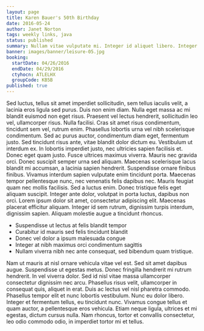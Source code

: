 ```yaml
---
layout: page
title: Karen Bauer's 50th Birthday
date: 2016-05-24
author: Janet Norton
tags: weekly links, java
status: published
summary: Nullam vitae vulputate mi. Integer id aliquet libero. Integer tempor.
banner: images/banner/leisure-05.jpg
booking:
  startDate: 04/26/2016
  endDate: 04/29/2016
  ctyhocn: ATLELHX
  groupCode: KB5B
published: true
---
```

Sed luctus, tellus sit amet imperdiet sollicitudin, sem tellus iaculis velit, a lacinia eros ligula sed purus. Duis non enim diam. Nulla eget massa ac mi blandit euismod non eget risus. Praesent vel lectus hendrerit, sollicitudin leo vel, ullamcorper risus. Nulla facilisi. Cras sit amet risus condimentum, tincidunt sem vel, rutrum enim. Phasellus lobortis urna vel nibh scelerisque condimentum. Sed ac purus auctor, condimentum diam eget, fermentum justo. Sed tincidunt risus ante, vitae blandit dolor dictum eu. Vestibulum ut interdum ex. In lobortis imperdiet justo, nec ultricies sapien facilisis et. Donec eget quam justo. Fusce ultrices maximus viverra. Mauris nec gravida orci. Donec suscipit semper urna sed aliquam. Maecenas scelerisque lacus blandit mi accumsan, a lacinia sapien hendrerit.
Suspendisse ornare finibus finibus. Vivamus interdum sapien vulputate enim tincidunt porta. Maecenas tempor pellentesque nunc, nec venenatis felis dapibus nec. Mauris feugiat quam nec mollis facilisis. Sed a luctus enim. Donec tristique felis eget aliquam suscipit. Integer ante dolor, volutpat in porta luctus, dapibus non orci. Lorem ipsum dolor sit amet, consectetur adipiscing elit. Maecenas placerat efficitur aliquam. Integer id sem rutrum, dignissim turpis interdum, dignissim sapien. Aliquam molestie augue a tincidunt rhoncus.

* Suspendisse ut lectus at felis blandit tempor
* Curabitur id mauris sed felis tincidunt blandit
* Donec vel dolor a ipsum malesuada congue
* Integer at nibh maximus orci condimentum sagittis
* Nullam viverra nibh nec ante consequat, sed bibendum quam tristique.

Nam ut mauris at nisl ornare vehicula vitae vel est. Sed sit amet dapibus augue. Suspendisse ut egestas metus. Donec fringilla hendrerit mi rutrum hendrerit. In vel viverra dolor. Sed id nisl vitae massa ullamcorper consectetur dignissim nec arcu. Phasellus risus velit, ullamcorper in consequat quis, aliquet in erat. Duis ac lectus vel nisl pharetra commodo. Phasellus tempor elit et nunc lobortis vestibulum. Nunc eu dolor libero. Integer et fermentum tellus, eu tincidunt nunc. Vivamus congue tellus et quam auctor, a pellentesque eros vehicula. Etiam neque ligula, ultrices et mi egestas, dictum cursus nulla. Nam rhoncus, tortor et convallis consectetur, leo odio commodo odio, in imperdiet tortor mi et tellus.
